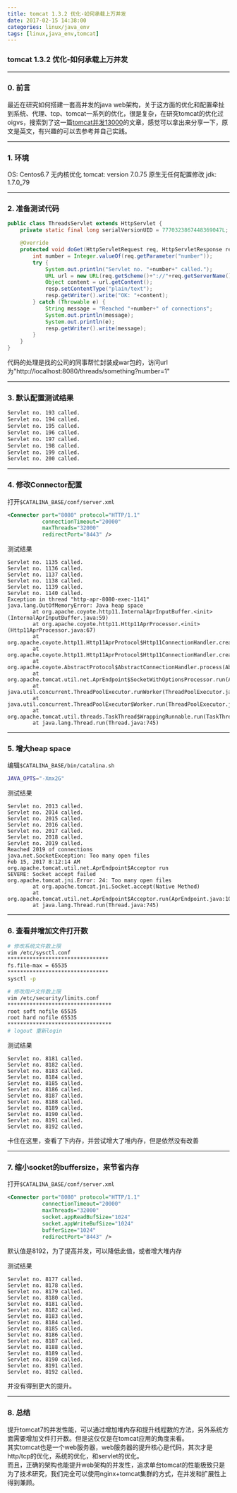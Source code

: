 ```yaml
---
title: tomcat 1.3.2 优化-如何承载上万并发
date: 2017-02-15 14:38:00
categories: linux/java_env
tags: [linux,java_env,tomcat]
---
```

### tomcat 1.3.2 优化-如何承载上万并发

---

### 0. 前言
最近在研究如何搭建一套高并发的java web架构，关于这方面的优化和配置牵扯到系统、代理、tcp、tomcat一系列的优化，很是复杂，在研究tomcat的优化过oigvs，搜索到了这一篇[tomcat并发13000](https://blog.krecan.net/2010/05/02/cool-tomcat-is-able-to-handle-more-than-13000-concurrent-connections/comment-page-1/#comment-9636)的文章，感觉可以拿出来分享一下，原文是英文，有兴趣的可以去参考并自己实践。

---

### 1. 环境
OS: Centos6.7 无内核优化
tomcat: version 7.0.75 原生无任何配置修改
jdk: 1.7.0_79

---

### 2. 准备测试代码
``` java
public class ThreadsServlet extends HttpServlet {  
    private static final long serialVersionUID = 7770323867448369047L;  

    @Override  
    protected void doGet(HttpServletRequest req, HttpServletResponse resp) throws ServletException, IOException {  
        int number = Integer.valueOf(req.getParameter("number"));  
        try {  
            System.out.println("Servlet no. "+number+" called.");  
            URL url = new URL(req.getScheme()+"://"+req.getServerName()+":"+req.getServerPort()+req.getRequestURI()+"?number="+(number+1));  
            Object content = url.getContent();  
            resp.setContentType("plain/text");  
            resp.getWriter().write("OK: "+content);  
        } catch (Throwable e) {  
            String message = "Reached "+number+" of connections";  
            System.out.println(message);  
            System.out.println(e);  
            resp.getWriter().write(message);  
        }  
    }  
}
```
代码的处理是找的公司的同事帮忙封装成war包的，访问url为"http://localhost:8080/threads/something?number=1"

---

### 3. 默认配置测试结果
``` bash
Servlet no. 193 called.
Servlet no. 194 called.
Servlet no. 195 called.
Servlet no. 196 called.
Servlet no. 197 called.
Servlet no. 198 called.
Servlet no. 199 called.
Servlet no. 200 called.
```

---

### 4. 修改Connector配置
打开`$CATALINA_BASE/conf/server.xml`
``` xml
<Connector port="8080" protocol="HTTP/1.1"
           connectionTimeout="20000"
           maxThreads="32000"
           redirectPort="8443" />
```

测试结果
```
Servlet no. 1135 called.
Servlet no. 1136 called.
Servlet no. 1137 called.
Servlet no. 1138 called.
Servlet no. 1139 called.
Servlet no. 1140 called.
Exception in thread "http-apr-8080-exec-1141" java.lang.OutOfMemoryError: Java heap space
        at org.apache.coyote.http11.InternalAprInputBuffer.<init>(InternalAprInputBuffer.java:59)
        at org.apache.coyote.http11.Http11AprProcessor.<init>(Http11AprProcessor.java:67)
        at org.apache.coyote.http11.Http11AprProtocol$Http11ConnectionHandler.createProcessor(Http11AprProtocol.java:301)
        at org.apache.coyote.http11.Http11AprProtocol$Http11ConnectionHandler.createProcessor(Http11AprProtocol.java:208)
        at org.apache.coyote.AbstractProtocol$AbstractConnectionHandler.process(AbstractProtocol.java:603)
        at org.apache.tomcat.util.net.AprEndpoint$SocketWithOptionsProcessor.run(AprEndpoint.java:2473)
        at java.util.concurrent.ThreadPoolExecutor.runWorker(ThreadPoolExecutor.java:1145)
        at java.util.concurrent.ThreadPoolExecutor$Worker.run(ThreadPoolExecutor.java:615)
        at org.apache.tomcat.util.threads.TaskThread$WrappingRunnable.run(TaskThread.java:61)
        at java.lang.Thread.run(Thread.java:745)
```

---

### 5. 增大heap space
编辑`$CATALINA_BASE/bin/catalina.sh`
``` bash
JAVA_OPTS="-Xmx2G"
```

测试结果
```
Servlet no. 2013 called.
Servlet no. 2014 called.
Servlet no. 2015 called.
Servlet no. 2016 called.
Servlet no. 2017 called.
Servlet no. 2018 called.
Servlet no. 2019 called.
Reached 2019 of connections
java.net.SocketException: Too many open files
Feb 15, 2017 8:12:14 AM org.apache.tomcat.util.net.AprEndpoint$Acceptor run
SEVERE: Socket accept failed
org.apache.tomcat.jni.Error: 24: Too many open files
        at org.apache.tomcat.jni.Socket.accept(Native Method)
        at org.apache.tomcat.util.net.AprEndpoint$Acceptor.run(AprEndpoint.java:1086)
        at java.lang.Thread.run(Thread.java:745)
```

---

### 6. 查看并增加文件打开数
``` bash
# 修改系统文件数上限
vim /etc/sysctl.conf
********************************
fs.file-max = 65535
********************************
sysctl -p

# 修改用户文件数上限
vim /etc/security/limits.conf
*********************************
root soft nofile 65535
root hard nofile 65535
*********************************
# logout 重新login
```

测试结果
```
Servlet no. 8181 called.
Servlet no. 8182 called.
Servlet no. 8183 called.
Servlet no. 8184 called.
Servlet no. 8185 called.
Servlet no. 8186 called.
Servlet no. 8187 called.
Servlet no. 8188 called.
Servlet no. 8189 called.
Servlet no. 8190 called.
Servlet no. 8191 called.
Servlet no. 8192 called.
```
卡住在这里，查看了下内存，并尝试增大了堆内存，但是依然没有改善

---

### 7. 缩小socket的buffersize，来节省内存
打开`$CATALINA_BASE/conf/server.xml`
``` xml
<Connector port="8080" protocol="HTTP/1.1"
           connectionTimeout="20000"
           maxThreads="32000"
           socket.appReadBufSize="1024"
           socket.appWriteBufSize="1024"
           bufferSize="1024"
           redirectPort="8443" />
```
默认值是8192，为了提高并发，可以降低此值，或者增大堆内存

测试结果
```
Servlet no. 8177 called.
Servlet no. 8178 called.
Servlet no. 8179 called.
Servlet no. 8180 called.
Servlet no. 8181 called.
Servlet no. 8182 called.
Servlet no. 8183 called.
Servlet no. 8184 called.
Servlet no. 8185 called.
Servlet no. 8186 called.
Servlet no. 8187 called.
Servlet no. 8188 called.
Servlet no. 8189 called.
Servlet no. 8190 called.
Servlet no. 8191 called.
Servlet no. 8192 called.
```
并没有得到更大的提升。

---

### 8. 总结
提升tomcat7的并发性能，可以通过增加堆内存和提升线程数的方法，另外系统方面需要增加文件打开数。但是这仅仅是在tomcat应用的角度来看。  
其实tomcat也是一个web服务器，web服务器的提升核心是代码，其次才是http/tcp的优化，系统的优化，和servlet的优化。  
而且，正确的架构也能提升web架构的并发性，追求单台tomcat的性能极致只是为了技术研究，我们完全可以使用nginx+tomcat集群的方式，在并发和扩展性上得到兼顾。

